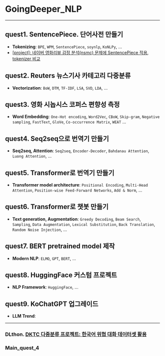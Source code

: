 # GoingDeeper_NLP
---
## quest1. SentencePiece. 단어사전 만들기
  - **Tokenizing**: `BPE`, `WPM`, `SentencePiece`, `soynlp`, `KoNLPy`, ...
  - [[project]: 네이버 영화리뷰 감정 분석(nsmc) 문제에 SentencePiece 적용, tokenizer 비교](https://github.com/okchang95/aiffel_research7_changwoo/blob/main/GoingDeeper/quest01/3.%20%5B%ED%94%84%EB%A1%9C%EC%A0%9D%ED%8A%B8%5D%20%E1%84%86%E1%85%A5%E1%86%BA%E1%84%8C%E1%85%B5%E1%86%AB%20%E1%84%83%E1%85%A1%E1%86%AB%E1%84%8B%E1%85%A5%E1%84%89%E1%85%A1%E1%84%8C%E1%85%A5%E1%86%AB%20%E1%84%86%E1%85%A1%E1%86%AB%E1%84%83%E1%85%B3%E1%86%AF%E1%84%80%E1%85%B5_tmp.ipynb)

## quest2. Reuters 뉴스기사 카테고리 다중분류
  - **Vectorization**: `BoW`, `DTM`, `TF-IDF`, `LSA`, `SVD`, `LDA`, ...
    
## quest3. 영화 시놉시스 코퍼스 편향성 측정
  - **Word Embedding**: `One-Hot encoding`, `Word2Vec`, `CBoW`, `Skip-gram`, `Negative sampling`, `FastText`, `GloVe`, `Co-occurrence Matrix`, `WEAT` ...
    
## quest4. Seq2seq으로 번역기 만들기
  - **Seq2seq, Attention**: `Seq2seq`, `Encoder-Decoder`, `Bahdanau Attention`, `Luong Attention`, ...
    
## quest5. Transformer로 번역기 만들기
  - **Transformer model architecture**: `Positional Encoding`, `Multi-Head Attention`, `Position-wise Feed-Forward Networks`, `Add & Norm`, ...

## quest6. Transformer로 챗봇 만들기 
  - **Text generation, Augmentation**: `Greedy Decoding`, `Beam Search`, `Sampling`, `Data Augmentation`, `Lexical Substitution`, `Back Translation`, `Random Noise Injection`, ...

## quest7. BERT pretrained model 제작
  - **Modern NLP**:  `ELMO`, `GPT`, `BERT`, ...

## quest8. HuggingFace 커스텀 프로젝트
  - **NLP Framework**: `HuggingFace`, ...

## quest9. KoChatGPT 업그레이드
  - **LLM Trend**: 

---

### DLthon. [DKTC 다중분류 프로젝트: 한국어 위협 대화 데이터셋 활용](https://github.com/okchang95/DLTHON_NLP_DKTC)
### Main_quest_4





